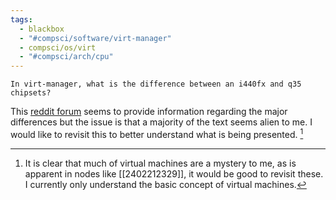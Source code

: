 ```yaml
---
tags:
  - blackbox
  - "#compsci/software/virt-manager"
  - compsci/os/virt
  - "#compsci/arch/cpu"
---
```

```ad-question
In virt-manager, what is the difference between an i440fx and q35 chipsets?
```

This [reddit forum](https://www.reddit.com/r/VFIO/comments/5ireij/differencesbenefits_between_i440fx_and_q35/?rdt=44145) seems to provide information regarding the major differences but the issue is that a majority of the text seems alien to me. I would like to revisit this to better understand what is being presented. [^1]

[^1]: It is clear that much of virtual machines are a mystery to me, as is apparent in nodes like [[2402212329]], it would be good to revisit these. I currently only understand the basic concept of virtual machines.